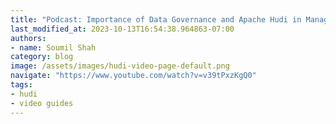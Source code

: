 ```yaml
---
title: "Podcast: Importance of Data Governance and Apache Hudi in Managing a Data Lake: The Case of Grofers"
last_modified_at: 2023-10-13T16:54:38.964863-07:00
authors:
- name: Soumil Shah
category: blog
image: /assets/images/hudi-video-page-default.png
navigate: "https://www.youtube.com/watch?v=v39tPxzKgQ0"
tags:
- hudi
- video guides
---
```


